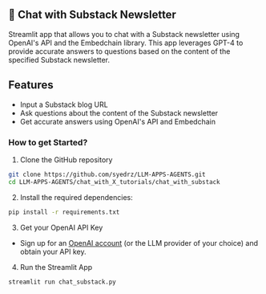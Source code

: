 ## 📝 Chat with Substack Newsletter
Streamlit app that allows you to chat with a Substack newsletter using OpenAI's API and the Embedchain library. This app leverages GPT-4 to provide accurate answers to questions based on the content of the specified Substack newsletter.

## Features
- Input a Substack blog URL
- Ask questions about the content of the Substack newsletter
- Get accurate answers using OpenAI's API and Embedchain

### How to get Started?

1. Clone the GitHub repository

```bash
git clone https://github.com/syedrz/LLM-APPS-AGENTS.git
cd LLM-APPS-AGENTS/chat_with_X_tutorials/chat_with_substack
```
2. Install the required dependencies:

```bash
pip install -r requirements.txt
```
3. Get your OpenAI API Key

- Sign up for an [OpenAI account](https://platform.openai.com/) (or the LLM provider of your choice) and obtain your API key.

4. Run the Streamlit App
```bash
streamlit run chat_substack.py
```